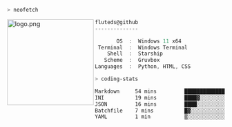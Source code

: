 ```zsh
> neofetch
```

<!--img align="left" src="https://github.com/fluteds.png" alt="logo.png" width="200"/>-->
<img align="left" src="https://external-content.duckduckgo.com/iu/?u=https%3A%2F%2F78.media.tumblr.com%2F975fca5f82161b190efdcaa05ffbd4ec%2Ftumblr_p6q6m9TJF01x3p3jmo1_500.png&f=1&nofb=1" alt="logo.png" width="200"/>

```csharp
fluteds@github
--------------

       OS  :  Windows 11 x64
 Terminal  :  Windows Terminal
    Shell  :  Starship
   Scheme  :  Gruvbox
Languages  :  Python, HTML, CSS
```

```zsh
> coding-stats
```

<!--START_SECTION:waka-->

```txt
Markdown     54 mins         █████████████▓░░░░░░░░░░░   54.38 %
INI          19 mins         ████▓░░░░░░░░░░░░░░░░░░░░   19.07 %
JSON         16 mins         ████░░░░░░░░░░░░░░░░░░░░░   16.33 %
Batchfile    7 mins          █▓░░░░░░░░░░░░░░░░░░░░░░░   06.98 %
YAML         1 min           ▒░░░░░░░░░░░░░░░░░░░░░░░░   01.69 %
```

<!--END_SECTION:waka-->
